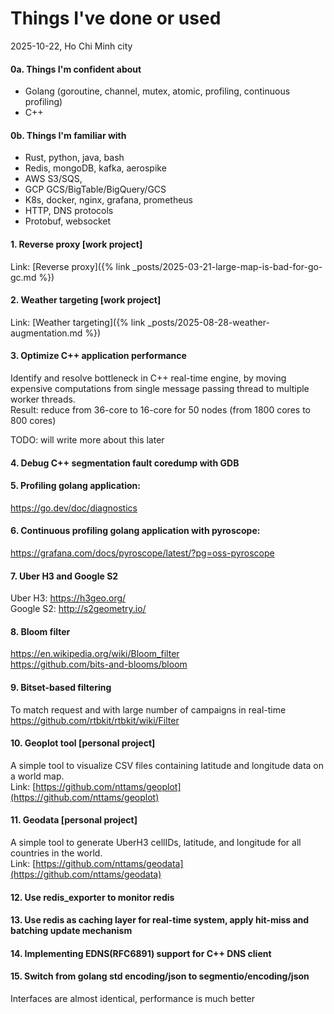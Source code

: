 # Things I've done or used
2025-10-22, Ho Chi Minh city

#### 0a. Things I'm confident about
- Golang (goroutine, channel, mutex, atomic, profiling, continuous profiling)
- C++  

#### 0b. Things I'm familiar with
- Rust, python, java, bash
- Redis, mongoDB, kafka, aerospike
- AWS S3/SQS,
- GCP GCS/BigTable/BigQuery/GCS
- K8s, docker, nginx, grafana, prometheus
- HTTP, DNS protocols
- Protobuf, websocket

#### 1. Reverse proxy [work project]
Link: [Reverse proxy]({% link _posts/2025-03-21-large-map-is-bad-for-go-gc.md %})

#### 2. Weather targeting [work project]
Link: [Weather targeting]({% link _posts/2025-08-28-weather-augmentation.md %})

#### 3. Optimize C++ application performance
Identify and resolve bottleneck in C++ real-time engine, by moving expensive computations from single message passing thread to multiple worker threads.   
Result: reduce from 36-core to 16-core for 50 nodes (from 1800 cores to 800 cores)

TODO: will write more about this later

#### 4. Debug C++ segmentation fault coredump with GDB

#### 5. Profiling golang application:
https://go.dev/doc/diagnostics

#### 6. Continuous profiling golang application with pyroscope:
https://grafana.com/docs/pyroscope/latest/?pg=oss-pyroscope

#### 7. Uber H3 and Google S2
Uber H3: https://h3geo.org/  
Google S2: http://s2geometry.io/

#### 8. Bloom filter
https://en.wikipedia.org/wiki/Bloom_filter  
https://github.com/bits-and-blooms/bloom

#### 9. Bitset-based filtering
To match request and with large number of campaigns in real-time  
https://github.com/rtbkit/rtbkit/wiki/Filter


#### 10. Geoplot tool [personal project]
A simple tool to visualize CSV files containing latitude and longitude data on a world map.  
Link: [https://github.com/nttams/geoplot](https://github.com/nttams/geoplot)

#### 11. Geodata [personal project]
A simple tool to generate UberH3 cellIDs, latitude, and longitude for all countries in the world.    
Link: [https://github.com/nttams/geodata](https://github.com/nttams/geodata)

#### 12. Use redis_exporter to monitor redis

#### 13. Use redis as caching layer for real-time system, apply hit-miss and batching update mechanism

#### 14. Implementing EDNS(RFC6891) support for C++ DNS client 

#### 15. Switch from golang std encoding/json to segmentio/encoding/json
Interfaces are almost identical, performance is much better
